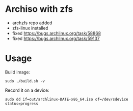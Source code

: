# Archiso with zfs

* archzfs repo added
* zfs-linux installed
* fixed https://bugs.archlinux.org/task/58868
* fixed https://bugs.archlinux.org/task/59137

# Usage

Build image:

```
sudo ./build.sh -v
```

Record it on a device:

```
sudo dd if=out/archlinux-DATE-x86_64.iso of=/dev/sdevice status=progress
```
